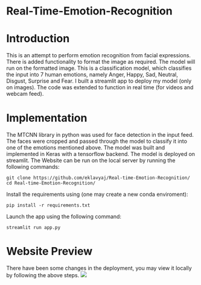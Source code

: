 # Real-Time-Emotion-Recognition

# Introduction
This is an attempt to perform emotion recognition from facial expressions. There is added functionality to format the image as required. The model will run on the formatted image. This is a classification model, which classifies the input into 7 human emotions, namely Anger, Happy, Sad, Neutral, Disgust, Surprise and Fear. 
I built a streamlit app to deploy my model (only on images). The code was extended to function in real time (for videos and webcam feed). 

# Implementation
The MTCNN library in python was used for face detection in the input feed. The faces were cropped and passed through the model to classify it into one of the emotions mentioned above. The model was built and implemented in Keras with a tensorflow backend. The model is deployed on streamlit. The Website can be run on the local server by running the following commands:

```
git clone https://github.com/eklavyaj/Real-time-Emotion-Recognition/
cd Real-time-Emotion-Recognition/
```
Install the requirements using (one may create a new conda enviroment):
```
pip install -r requirements.txt
```
Launch the app using the following command:
```
streamlit run app.py
```


# Website Preview
There have been some changes in the deployment, you may view it locally by following the above steps. 
![](assets/sample_output.png)


